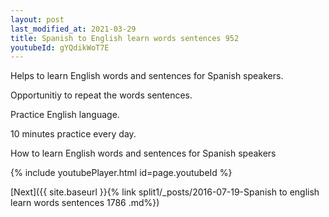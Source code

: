 ```yaml
---
layout: post
last_modified_at: 2021-03-29
title: Spanish to English learn words sentences 952 
youtubeId: gYQdikWoT7E
---
```

 
 
Helps to learn English words and sentences for Spanish speakers.

Opportunitiy to repeat the words sentences. 

Practice English language. 
 
10 minutes practice every day. 
 
How to learn English words and sentences for Spanish speakers 
 
{% include youtubePlayer.html id=page.youtubeId %}
 
 
[Next]({{ site.baseurl }}{% link  split1/_posts/2016-07-19-Spanish to english learn words sentences 1786 .md%})
 
